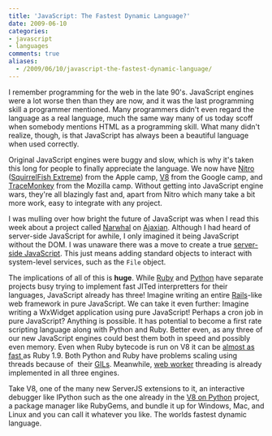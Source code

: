 ```yaml
---
title: 'JavaScript: The Fastest Dynamic Language?'
date: 2009-06-10
categories:
- javascript
- languages
comments: true
aliases:
  - /2009/06/10/javascript-the-fastest-dynamic-language/
---
```


I remember programming for the web in the late 90's. JavaScript engines were a lot worse then than they are now, and it was the last programming skill a programmer mentioned. Many programmers didn't even regard the language as a real language, much the same way many of us today scoff when somebody mentions HTML as a programming skill. What many didn't realize, though, is that JavaScript has always been a beautiful language when used correctly.

Original JavaScript engines were buggy and slow, which is why it's taken this long for people to finally appreciate the language. We now have [Nitro](http://www.apple.com/safari/whats-new.html) ([SquirrelFish Extreme](http://webkit.org/blog/214/introducing-squirrelfish-extreme/)) from the Apple camp, [V8](http://code.google.com/p/v8/) from the Google camp, and [TraceMonkey](https://wiki.mozilla.org/JavaScript:TraceMonkey) from the Mozilla camp. Without getting into JavaScript engine wars, they're all blazingly fast and, apart from Nitro which many take a bit more work, easy to integrate with any project.

I was mulling over how bright the future of JavaScript was when I read this week about a project called [Narwhal](http://ajaxian.com/archives/narwhal-%20standard-library-that-implements-serverjs) on [Ajaxian](http://ajaxian.com/). Although I had heard of server-side JavaScript for awhile, I only imagined it being JavaScript without the DOM. I was unaware there was a move to create a true [server-side JavaScript](https://wiki.mozilla.org/ServerJS). This just means adding standard objects to interact with system-level services, such as the `File` object.

The implications of all of this is **huge**. While [Ruby](http://rubini.us/) and [Python](http://code.google.com/p/unladen-swallow/) have separate projects busy trying to implement fast JITed interpretters for their languages, JavaScript already has three! Imagine writing an entire [Rails](http://rubyonrails.org/)-like web framework in pure JavaScript. We can take it even further: Imagine writing a WxWidget application using pure JavaScript! Perhaps a cron job in pure JavaScript? Anything is possible. It has potential to become a first rate scripting language along with Python and Ruby. Better even, as any three of our new JavaScript engines could best them both in speed and possibly even memory. Even when Ruby bytecode is run on V8 it can be [almost as fast ](http://macournoyer.wordpress.com/2008/09/02/ruby-%20on-v8/)as Ruby 1.9. Both Python and Ruby have problems scaling using threads because of&#xA0; their [GILs](http://en.wikipedia.org/wiki/Global_Interpreter_Lock). Meanwhile, [web worker](https://developer.mozilla.org/web-tech/2008/09/04/web-workers-part-1/) threading is already implemented in all three engines.

Take V8, one of the many new ServerJS extensions to it, an interactive debugger like IPython such as the one already in the [V8 on Python](http://bitbucket.org/dfdeshom/v8onpython/src/) project, a package manager like RubyGems, and bundle it up for Windows, Mac, and Linux and you can call it whatever you like. The worlds fastest dynamic language.
